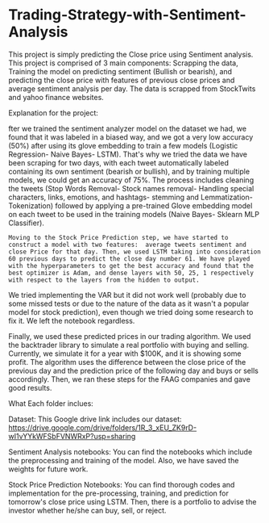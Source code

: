 # Trading-Strategy-with-Sentiment-Analysis
This project is simply predicting the Close price using Sentiment analysis. 
This project is comprised of 3 main components: Scrapping the data, Training the model on predicting sentiment (Bullish or bearish), and predicting the close price with features of previous close prices and average sentiment analysis per day. 
The data is scrapped from StockTwits and yahoo finance websites. 

Explanation for the project: 

fter we trained the sentiment analyzer model on the dataset we had, we found that it was labeled in a biased way, and we got a very low accuracy (50%) after using its glove embedding to train a few models (Logistic Regression-  Naive Bayes- LSTM). That's why we tried the data we have been scraping for two days, with each tweet automatically labeled containing its own sentiment (bearish or bullish),  and by training multiple models, we could get an accuracy of 75%. The process includes cleaning the tweets (Stop Words Removal- Stock names removal- Handling special characters, links, emotions, and hashtags- stemming and Lemmatization- Tokenization) followed by applying a pre-trained Glove embedding model on each tweet to be used in the training models (Naive Bayes- Sklearn MLP Classifier).

	Moving to the Stock Price Prediction step, we have started to construct a model with two features:  average tweets sentiment and close Price for that day. Then, we used LSTM taking into consideration 60 previous days to predict the close day number 61. We have played with the hyperparameters to get the best accuracy and found that the best optimizer is Adam, and dense layers with 50, 25, 1 respectively with respect to the layers from the hidden to output. 

We tried implementing the VAR but it did not work well (probably due to some missed tests or due to the nature of the data as it wasn't a popular model for stock prediction), even though we tried doing some research to fix it. We left the notebook regardless. 

Finally, we used these predicted prices in our trading algorithm. We used the backtrader library to simulate a real portfolio with buying and selling. Currently, we simulate it for a year with $100K, and it is showing some profit. The algorithm uses the difference between the close price of the previous day and the prediction price of the following day and buys or sells accordingly.  Then, we ran these steps for the FAAG companies and gave good results. 

What Each folder inclues: 


Dataset: 
This Google drive link includes our dataset: https://drive.google.com/drive/folders/1R_3_xEU_ZK9rD-wI1vYYkWFSbFVNWRxP?usp=sharing

Sentiment Analysis notebooks:
You can find the notebooks which include the preprocessing and training of the model. Also, we have saved the weights for future work.


Stock Price Prediction Notebooks: 
	You can find thorough codes and implementation for the pre-processing, training, and prediction for tomorrow's close price using LSTM. Then, there is a portfolio to advise the investor whether he/she can buy, sell, or reject. 

